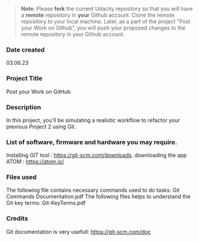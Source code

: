 >**Note**: Please **fork** the current Udacity repository so that you will have a **remote** repository in **your** Github account. Clone the remote repository to your local machine. Later, as a part of the project "Post your Work on Github", you will push your proposed changes to the remote repository in your Github account.

### Date created
03.06.23

### Project Title
Post your Work on GitHub

### Description
In this project, you'll be simulating a realistic workflow to refactor your previous Project 2 using Git.

### List of software, firmware and hardware you may require.
Installing GIT tool : https://git-scm.com/downloads.
downloading the app ATOM : https://atom.io/

### Files used
The following file contains necessary commands used to do tasks:
Git Commands Documentation.pdf
The following files helps to understand the Git key terms:
Git-KeyTerms.pdf

### Credits
Git documentation is very usefull: https://git-scm.com/doc
